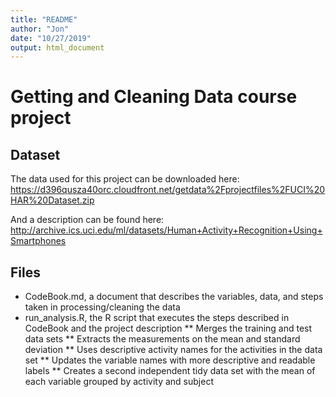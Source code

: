 ```yaml
---
title: "README"
author: "Jon"
date: "10/27/2019"
output: html_document
---
```

# Getting and Cleaning Data course project

## Dataset
The data used for this project can be downloaded here:
https://d396qusza40orc.cloudfront.net/getdata%2Fprojectfiles%2FUCI%20HAR%20Dataset.zip

And a description can be found here:
http://archive.ics.uci.edu/ml/datasets/Human+Activity+Recognition+Using+Smartphones

## Files
* CodeBook.md, a document that describes the variables, data, and steps taken in processing/cleaning the data
* run_analysis.R, the R script that executes the steps described in CodeBook and the project description
** Merges the training and test data sets
** Extracts the measurements on the mean and standard deviation
** Uses descriptive activity names for the activities in the data set
** Updates the variable names with more descriptive and readable labels
** Creates a second independent tidy data set with the mean of each variable grouped by activity and subject
